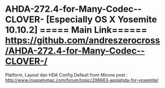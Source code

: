 AHDA-272.4-for-Many-Codec--CLOVER- [Especially OS X Yosemite 10.10.2]
===== Main Link======
https://github.com/andreszerocross/AHDA-272.4-for-Many-Codec--CLOVER-/
=================



Platform, Layout dan HDA Config Default from Mirone post : http://www.insanelymac.com/forum/topic/298663-applehda-for-yosemite/
